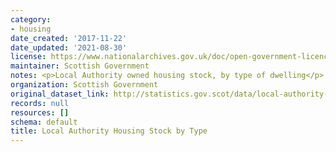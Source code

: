 ```yaml
---
category:
- housing
date_created: '2017-11-22'
date_updated: '2021-08-30'
license: https://www.nationalarchives.gov.uk/doc/open-government-licence/version/3/
maintainer: Scottish Government
notes: <p>Local Authority owned housing stock, by type of dwelling</p>
organization: Scottish Government
original_dataset_link: http://statistics.gov.scot/data/local-authority-housing-stock-by-type
records: null
resources: []
schema: default
title: Local Authority Housing Stock by Type
---
```

